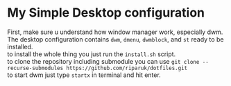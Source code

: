 # My Simple Desktop configuration
First, make sure u understand how window manager work, especially dwm.  
The desktop configuration contains `dwm`, `dmenu`, `dwmblock`, and `st` ready to be installed.  
to install the whole thing you just run the `install.sh` script.  
to clone the repository including submodule you can use `git clone --recurse-submodules https://github.com/riparuk/dotfiles.git`  
to start dwm just type `startx` in terminal and hit enter.  
